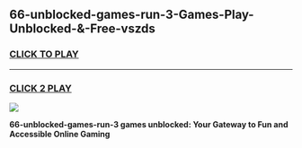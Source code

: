
## 66-unblocked-games-run-3-Games-Play-Unblocked-&-Free-vszds
<h3>
<a href="https://premium76.site?title=66-unblocked-games-run-3&ref=24A">CLICK TO PLAY</a></h3>
<hr>

<h3>
<a href="https://premium76.site?title=66-unblocked-games-run-3&ref=24A">CLICK 2 PLAY</a>
  
</h3>

<a href="https://premium76.site?title=66-unblocked-games-run-3&ref=24A"><img src="https://clearcache.store/games.png"></a>


**66-unblocked-games-run-3 games unblocked: Your Gateway to Fun and Accessible Online Gaming**
